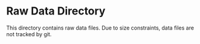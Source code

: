 # Raw Data Directory
This directory contains raw data files. Due to size constraints, data files are not tracked by git.
